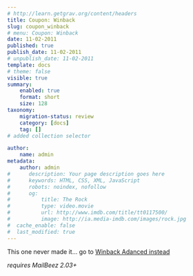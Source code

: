 ```yaml
---
# http://learn.getgrav.org/content/headers
title: Coupon: Winback
slug: coupon_winback
# menu: Coupon: Winback
date: 11-02-2011
published: true
publish_date: 11-02-2011
# unpublish_date: 11-02-2011
template: docs
# theme: false
visible: true
summary:
    enabled: true
    format: short
    size: 128
taxonomy:
    migration-status: review
    category: [docs]
    tag: []
# added collection selector

author:
    name: admin
metadata:
    author: admin
#      description: Your page description goes here
#      keywords: HTML, CSS, XML, JavaScript
#      robots: noindex, nofollow
#      og:
#          title: The Rock
#          type: video.movie
#          url: http://www.imdb.com/title/tt0117500/
#          image: http://ia.media-imdb.com/images/rock.jpg
#  cache_enable: false
#  last_modified: true
---
```


This one never made it… go to [Winback Adanced instead](http://www.mailbeez.com/documentation/mailbeez/winback_advanced/ "Winback Advanced")

*requires MailBeez 2.03+*

 
